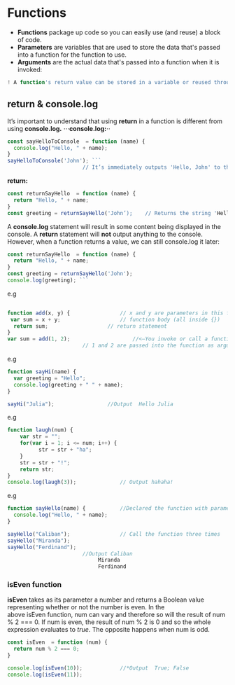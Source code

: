 # Functions
- **Functions** package up code so you can easily use (and reuse) a block of code. 
- **Parameters** are variables that are used to store the data that's passed into a function for the function to use. 
- **Arguments** are the actual data that's passed into a function when it is invoked:
```js 
! A function's return value can be stored in a variable or reused throughout your program as a function argument
```
## return & console.log
It’s important to understand that using **return** in a function is different from using **console.log.**
⋅⋅⋅**console.log:**⋅⋅

```js
const sayHelloToConsole  = function (name) {
  console.log("Hello, " + name);
}
sayHelloToConsole('John'); ```
 						// It’s immediately outputs 'Hello, John' to the console.
```
**return:**
```js
const returnSayHello  = function (name) {
  return "Hello, " + name;
}
const greeting = returnSayHello('John’);	// Returns the string 'Hello, John' to a variable and nothing will get output to the console.
```
A **console.log** statement will result in some content being displayed in the console. 
A **return** statement will **not** output anything to the console. 
However, when a function returns a value, we can still console.log it later:
```js
const returnSayHello  = function (name) {
  return "Hello, " + name;
}
const greeting = returnSayHello('John');
console.log(greeting); ```
```
e.g
```js
								
function add(x, y) {				// x and y are parameters in this function declaration
 var sum = x + y;			        // function body (all inside {})
  return sum; 					// return statement
}
var sum = add(1, 2);			        //<—You invoke or call a function to have it do something (add(1,2))
						// 1 and 2 are passed into the function as arguments

```
e.g
```js
function sayHi(name) {
  var greeting = "Hello";
  console.log(greeting + " " + name);
}

sayHi("Julia");					//Output  Hello Julia
```

e.g
```js
function laugh(num) {
    var str = "";
    for(var i = 1; i <= num; i++) {
          str = str + "ha"; 
    }
    str = str + "!"; 
    return str;
}
console.log(laugh(3));  			// Output hahaha!

```
e.g
```js
function sayHello(name) {			//Declared the function with parameter - name
  console.log("Hello, " + name);
}

sayHello("Caliban");				// Call the function three times
sayHello("Miranda");
sayHello("Ferdinand");						
						//Output Caliban
							 Miranda
							 Ferdinand

```
### isEven function

**isEven** takes as its parameter a number and returns a Boolean value representing whether or not the number is even.
In the above isEven function, num can vary and therefore so will the result of num % 2 === 0. 
If num is even, the result of num % 2 is 0 and so the whole expression evaluates to *true*. 
The opposite happens when num is odd.

```js
const isEven  = function (num) {
  return num % 2 === 0;
}

console.log(isEven(10));			//*Output  True; False
console.log(isEven(11));							           
							
```

